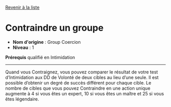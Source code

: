 [Revenir à la liste](list.md)

# Contraindre un groupe

 * **Nom d'origine** : Group Coercion
 * **Niveau** : 1


<p><strong>Prérequis</strong> qualifié en Intimidation</p>
<hr>
<p>Quand vous Contraignez, vous pouvez comparer le résultat de votre test d’Intimidation aux DD de Volonté de deux cibles au lieu d’une seule. Il est possible d’obtenir un degré de succès différent pour chaque cible. Le nombre de cibles que vous pouvez Contraindre en une action unique augmente à 4 si vous êtes un expert, 10 si vous êtes un maître et 25 si vous êtes légendaire.</p>